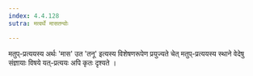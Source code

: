 ```yaml
---
index: 4.4.128
sutra: मत्वर्थे मासतन्वोः

---
```

मतुप्-प्रत्ययस्य अर्थः 'मास' उत 'तनू' इत्यस्य विशेषणरूपेण प्रयुज्यते चेत् मतुप्-प्रत्ययस्य स्थाने वेदेषु संज्ञायाः विषये यत्-प्रत्ययः अपि कृतः दृश्यते । 